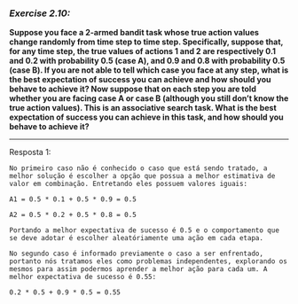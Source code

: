 ### *Exercise 2.10:* 

**Suppose you face a 2-armed bandit task whose true action values change randomly from time step to time step. Specifically, suppose that, for any time step, the true values of actions 1 and 2 are respectively 0.1 and 0.2 with probability 0.5 (case A), and 0.9 and 0.8 with probability 0.5 (case B). If you are not able to tell which case you face at any step, what is the best expectation of success you can achieve and how should you behave to achieve it? Now suppose that on each step you are told whether you are facing case A or case B (although you still don’t know the true action values). This is an associative search task. What is the best expectation of success you can achieve in this task, and how should you behave to achieve it?**

---
Resposta 1:

```
No primeiro caso não é conhecido o caso que está sendo tratado, a melhor solução é escolher a opção que possua a melhor estimativa de valor em combinação. Entretando eles possuem valores iguais:

A1 = 0.5 * 0.1 + 0.5 * 0.9 = 0.5

A2 = 0.5 * 0.2 + 0.5 * 0.8 = 0.5

Portando a melhor expectativa de sucesso é 0.5 e o comportamento que se deve adotar é escolher aleatóriamente uma ação em cada etapa.

No segundo caso é informado previamente o caso a ser enfrentado, portanto nós tratamos eles como problemas independentes, explorando os mesmos para assim podermos aprender a melhor ação para cada um. A melhor expectativa de sucesso é 0.55:

0.2 * 0.5 + 0.9 * 0.5 = 0.55
```